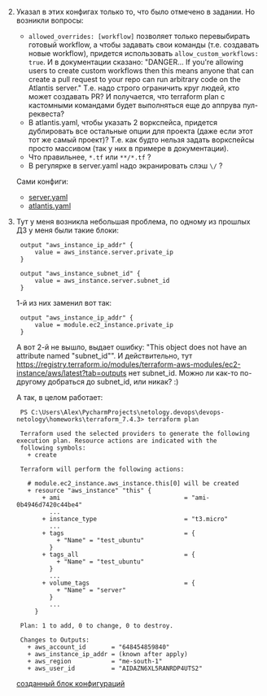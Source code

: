 2. Указал в этих конфигах только то, что было отмечено в задании. Но возникли вопросы:

    - `allowed_overrides: [workflow]` позволяет только перевыбирать готовый workflow, а чтобы задавать свои команды (т.е. создавать новые workflow), придется использовать `allow_custom_workflows: true`. И в документации сказано: "DANGER... If you're allowing users to create custom workflows then this means anyone that can create a pull request to your repo can run arbitrary code on the Atlantis server." Т.е. надо строго ограничить круг людей, кто может создавать PR? И получается, что terraform plan с кастомными командами будет выполняться еще до аппрува пул-реквеста?
    - В atlantis.yaml, чтобы указать 2 воркспейса, придется дублировать все остальные опции для проекта (даже если этот тот же самый проект)? Т.е. как будто нельзя задать воркспейсы просто массивом (так у них в примере в документации).
    - Что правильнее, `*.tf` или `**/*.tf` ?
    - В регулярке в server.yaml надо экранировать слэш `\/` ?
    
    Сами конфиги:

    - [server.yaml](https://github.com/at6man/devops-netology/tree/main/terraform/server.yaml)
    - [atlantis.yaml](https://github.com/at6man/devops-netology/tree/main/terraform/atlantis.yaml)
    
3. Тут у меня возникла небольшая проблема, по одному из прошлых ДЗ у меня были такие блоки:

        output "aws_instance_ip_addr" {
            value = aws_instance.server.private_ip
        }

        output "aws_instance_subnet_id" {
            value = aws_instance.server.subnet_id
        }
        
    1-й из них заменил вот так:
    
        output "aws_instance_ip_addr" {
            value = module.ec2_instance.private_ip
        }
        
    А вот 2-й не вышло, выдает ошибку: "This object does not have an attribute named "subnet_id"". И действительно, тут https://registry.terraform.io/modules/terraform-aws-modules/ec2-instance/aws/latest?tab=outputs нет subnet_id. Можно ли как-то по-другому добраться до subnet_id, или никак? :)  
      
    А так, в целом работает:
    
        PS C:\Users\Alex\PycharmProjects\netology.devops\devops-netology\homeworks\terraform_7.4.3> terraform plan

        Terraform used the selected providers to generate the following execution plan. Resource actions are indicated with the
        following symbols:
          + create

        Terraform will perform the following actions:

          # module.ec2_instance.aws_instance.this[0] will be created
          + resource "aws_instance" "this" {
              + ami                                  = "ami-0b4946d7420c44be4"
                ...
              + instance_type                        = "t3.micro"
                ...
              + tags                                 = {
                  + "Name" = "test_ubuntu"
                }
              + tags_all                             = {
                  + "Name" = "test_ubuntu"
                }
                ...
              + volume_tags                          = {
                  + "Name" = "server"
                }
                ...
            }

        Plan: 1 to add, 0 to change, 0 to destroy.

        Changes to Outputs:
          + aws_account_id       = "648454859840"
          + aws_instance_ip_addr = (known after apply)
          + aws_region           = "me-south-1"
          + aws_user_id          = "AIDAZN6XL5RANRDP4UTS2"
    
    [созданный блок конфигураций](https://github.com/at6man/devops-netology/tree/main/homeworks/terraform_7.4.3)
    

